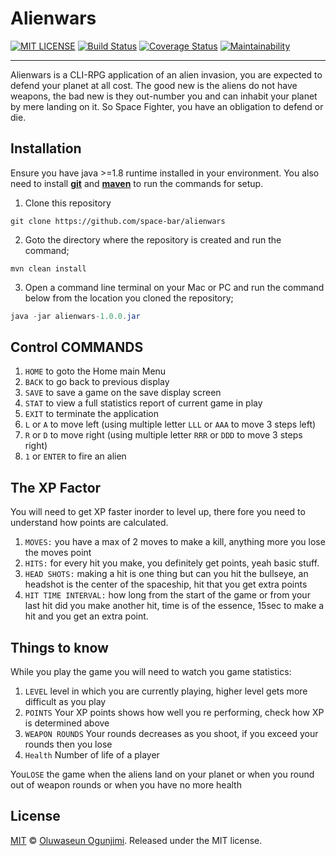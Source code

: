 # Alienwars 
[![MIT LICENSE](https://img.shields.io/badge/license-MIT-blue.svg)](https://github.com/space-bar/alienwars/blob/master/LICENSE)
[![Build Status](https://travis-ci.org/space-bar/alienwars.svg?branch=master)](https://travis-ci.org/space-bar/alienwars) 
[![Coverage Status](https://coveralls.io/repos/github/space-bar/alienwars/badge.svg?branch=master)](https://coveralls.io/github/space-bar/alienwars?branch=master)
[![Maintainability](https://api.codeclimate.com/v1/badges/21f72c06650e817fe8c1/maintainability)](https://codeclimate.com/github/space-bar/alienwars/maintainability)

----
 Alienwars is a CLI-RPG application of an alien invasion, you are expected to defend your planet at all cost.
 The good new is the aliens do not have weapons, the bad new is they out-number you and can inhabit your planet by mere landing on it.
 So Space Fighter, you have an obligation to defend or die.

## Installation
> 
Ensure you have java >=1.8 runtime installed in your environment. You also need to install **[git](https://git-scm.com/downloads)** and **[maven](https://maven.apache.org/download.cgi)** to run the commands for setup.
1.  Clone this repository
```
git clone https://github.com/space-bar/alienwars
```
2.  Goto the directory where the repository is created and run the command;
```
mvn clean install
```        
3. Open a command line terminal on your Mac or PC and run the command below from the location you cloned the repository;

```java
java -jar alienwars-1.0.0.jar
```


##  Control COMMANDS
>
1. ``HOME`` to goto the Home main Menu
2. ``BACK`` to go back to previous display
3. ``SAVE`` to save a game on the save display screen
4. ``STAT`` to view a full statistics report of current game in play
5. ``EXIT`` to terminate the application
6. ``L`` or ``A`` to move left (using multiple letter ``LLL`` or ``AAA`` to move 3 steps left)
7. ``R`` or ``D`` to move right (using multiple letter ``RRR`` or ``DDD`` to move 3 steps right)
8. ``1`` or ``ENTER`` to fire an alien

##  The XP Factor

You will need to get XP faster inorder to level up, there fore you need to understand how points are calculated.
1. ``MOVES:`` you have a max of 2 moves to make a kill, anything more you lose the moves point
2. ``HITS:``  for every hit you make, you definitely get points, yeah basic stuff.
3. ``HEAD SHOTS:``  making a hit is one thing but can you hit the bullseye, an headshot is the center of the spaceship, hit that you get extra points
4. ``HIT TIME INTERVAL:`` how long from the start of the game or from your last hit did you make another hit, time is of the essence, 15sec to make a hit and you get an extra point.

##  Things to know

While you play the game you will need to watch you game statistics:

1. ``LEVEL``           level in which you are currently playing, higher level gets more difficult as you play
2. ``POINTS``          Your XP points shows how well you re performing, check how XP is determined above
3. ``WEAPON ROUNDS``   Your rounds decreases as you shoot, if you exceed your rounds then you lose
4. ``Health``          Number of life of a player

You``LOSE`` the game when the aliens land on your planet or when you round out of weapon rounds or when you have no more health
 
 
 ## License
 
 [MIT](https://github.com/space-bar/alienwars/blob/master/LICENSE) © [Oluwaseun Ogunjimi](). Released under the MIT license. 
